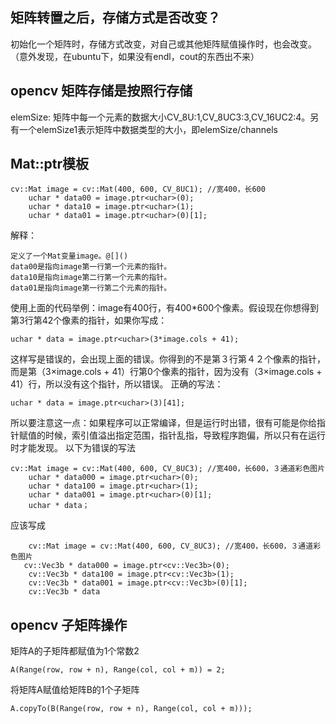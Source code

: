 ## 矩阵转置之后，存储方式是否改变？
初始化一个矩阵时，存储方式改变，对自己或其他矩阵赋值操作时，也会改变。
（意外发现，在ubuntu下，如果没有endl，cout的东西出不来）
## opencv 矩阵存储是按照行存储
elemSize: 矩阵中每一个元素的数据大小CV_8U:1,CV_8UC3:3,CV_16UC2:4。另有一个elemSize1表示矩阵中数据类型的大小，即elemSize/channels
## Mat::ptr模板
```
cv::Mat image = cv::Mat(400, 600, CV_8UC1); //宽400，长600
    uchar * data00 = image.ptr<uchar>(0);
    uchar * data10 = image.ptr<uchar>(1);
    uchar * data01 = image.ptr<uchar>(0)[1];
```
解释：

    定义了一个Mat变量image。@[]()
    data00是指向image第一行第一个元素的指针。
    data10是指向image第二行第一个元素的指针。
    data01是指向image第一行第二个元素的指针。
    
使用上面的代码举例：image有400行，有400*600个像素。假设现在你想得到第3行第42个像素的指针，如果你写成：
```
uchar * data = image.ptr<uchar>(3*image.cols + 41);
```
这样写是错误的，会出现上面的错误。你得到的不是第３行第４２个像素的指针，而是第（3×image.cols + 41）行第0个像素的指针，因为没有（3×image.cols + 41）行，所以没有这个指针，所以错误。
正确的写法：
```
uchar * data = image.ptr<uchar>(3)[41];
```
所以要注意这一点：如果程序可以正常编译，但是运行时出错，很有可能是你给指针赋值的时候，索引值溢出指定范围，指针乱指，导致程序跑偏，所以只有在运行时才能发现。
以下为错误的写法
```
cv::Mat image = cv::Mat(400, 600, CV_8UC3); //宽400，长600，３通道彩色图片
    uchar * data000 = image.ptr<uchar>(0);
    uchar * data100 = image.ptr<uchar>(1);
    uchar * data001 = image.ptr<uchar>(0)[1];
    uchar * data；
```

  应该写成
```
    cv::Mat image = cv::Mat(400, 600, CV_8UC3); //宽400，长600，３通道彩色图片
   cv::Vec3b * data000 = image.ptr<cv::Vec3b>(0);
    cv::Vec3b * data100 = image.ptr<cv::Vec3b>(1);
    cv::Vec3b * data001 = image.ptr<cv::Vec3b>(0)[1];
    cv::Vec3b * data
```

## opencv 子矩阵操作

矩阵A的子矩阵都赋值为1个常数2
```
A(Range(row, row + n), Range(col, col + m)) = 2;
```

将矩阵A赋值给矩阵B的1个子矩阵
```
A.copyTo(B(Range(row, row + n), Range(col, col + m)));
```


